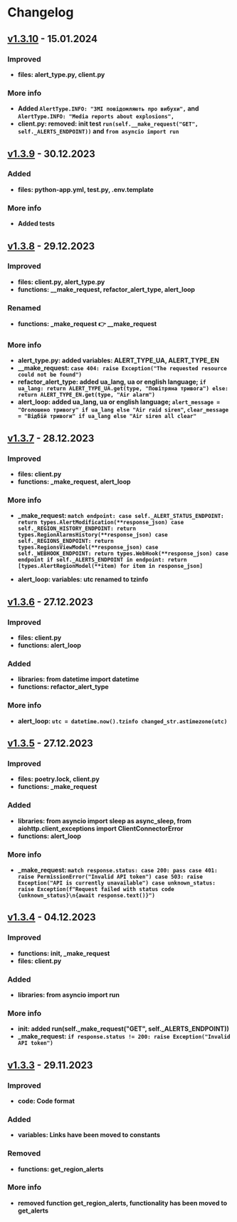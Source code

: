 # Changelog

## [v1.3.10]() - 15.01.2024

### Improved
- **files: alert_type.py, client.py**

### More info
- **Added `AlertType.INFO: "ЗМІ повідомляють про вибухи",` and `AlertType.INFO: "Media reports about explosions",`**
- **client.py: removed: init test `run(self.__make_request("GET", self._ALERTS_ENDPOINT))` and `from asyncio import run`**

## [v1.3.9](https://github.com/user-sspmynxdvb/ua_alarm/tree/51f50b0c8629003c0fd60719ff400d2c7e4fb106) - 30.12.2023

### Added
- **files: python-app.yml, test.py, .env.template**

### More info
- **Added tests**

## [v1.3.8](https://github.com/user-sspmynxdvb/ua_alarm/tree/7c4e03e055566b0af88a69de2f251750121727d4) - 29.12.2023

### Improved
- **files: client.py, alert_type.py**
- **functions: __make_request, refactor_alert_type, alert_loop**

### Renamed
- **functions: _make_request 👉 __make_request**

### More info
- **alert_type.py: added variables: ALERT_TYPE_UA, ALERT_TYPE_EN**
- **__make_request: `case 404: raise Exception("The requested resource could not be found")`**
- **refactor_alert_type: added ua_lang, ua or english language; `if ua_lang: return ALERT_TYPE_UA.get(type, "Повітряна тривога") else: return ALERT_TYPE_EN.get(type, "Air alarm")`**
- **alert_loop: added ua_lang, ua or english language; `alert_message = "Оголошено тривогу" if ua_lang else "Air raid siren"`, `clear_message = "Відбій тривоги" if ua_lang else "Air siren all clear"`**

## [v1.3.7](https://github.com/user-sspmynxdvb/ua_alarm/tree/f72518589bde2c6be55acec13c6c0535e6c836c0) - 28.12.2023

### Improved
- **files: client.py**
- **functions: _make_request, alert_loop**

### More info
- **_make_request: `match endpoint:
                    case self._ALERT_STATUS_ENDPOINT:
                        return types.AlertModification(**response_json)
                    case self._REGION_HISTORY_ENDPOINT:
                        return types.RegionAlarmsHistory(**response_json)
                    case self._REGIONS_ENDPOINT:
                        return types.RegionsViewModel(**response_json)
                    case self._WEBHOOK_ENDPOINT:
                        return types.WebHook(**response_json)
                    case endpoint if self._ALERTS_ENDPOINT in endpoint:
                        return [types.AlertRegionModel(**item) for item in response_json]`**

- **alert_loop: variables: utc renamed to tzinfo**

## [v1.3.6](https://github.com/user-sspmynxdvb/ua_alarm/tree/dafa5ab83878e4bc451d044c8c5385a756d85aaa) - 27.12.2023

### Improved
- **files: client.py**
- **functions: alert_loop**

### Added
- **libraries: from datetime import datetime**
- **functions: refactor_alert_type**

### More info
- **alert_loop: `utc = datetime.now().tzinfo
changed_str.astimezone(utc)`**


## [v1.3.5](https://github.com/user-sspmynxdvb/ua_alarm/tree/e2f9b29f3e26815305c0af7b782775f06bb1f52a) - 27.12.2023

### Improved
- **files: poetry.lock, client.py**
- **functions: _make_request**

### Added
- **libraries: from asyncio import sleep as async_sleep, from aiohttp.client_exceptions import ClientConnectorError**
- **functions: alert_loop**

### More info
- **_make_request: `match response.status:
                    case 200:
                        pass
                    case 401:
                        raise PermissionError("Invalid API token")
                    case 503:
                        raise Exception("API is currently unavailable")
                    case unknown_status:
                        raise Exception(f"Request failed with status code {unknown_status}\n{await response.text()}")`**


## [v1.3.4](https://github.com/user-sspmynxdvb/ua_alarm/tree/9c31e9a778af3e239ca153a40c42eeec91435bc1) - 04.12.2023

### Improved
- **functions: __init__, _make_request**
- **files: client.py**

### Added
- **libraries: from asyncio import run**

### More info
- **__init__: added run(self._make_request("GET", self._ALERTS_ENDPOINT))**
- **_make_request: `if response.status != 200: raise Exception("Invalid API token")`**


## [v1.3.3](https://github.com/user-sspmynxdvb/ua_alarm/tree/bb6e4f60d6362467e61cb3dd6b24b7d3beed668c) - 29.11.2023

### Improved
- **code: Code format**

### Added
- **variables: Links have been moved to constants**

### Removed
- **functions: get_region_alerts**

### More info
- **removed function get_region_alerts, functionality has been moved to get_alerts**
